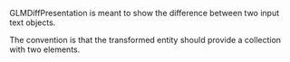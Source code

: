 GLMDiffPresentation is meant to show the difference between two input text objects.The convention is that the transformed entity should provide a collection with two elements.